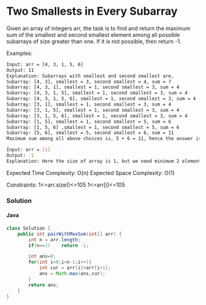 # Two Smallests in Every Subarray

Given an array of integers arr, the task is to find and return the maximum sum of the smallest and second smallest element among all possible subarrays of size greater than one. If it is not possible, then return -1.

Examples:

```bash
Input: arr = [4, 3, 1, 5, 6]
Output: 11
Explanation: Subarrays with smallest and second smallest are,
Subarray: [4, 3], smallest = 3, second smallest = 4, sum = 7
Subarray: [4, 3, 1], smallest = 1, second smallest = 3, sum = 4
Subarray: [4, 3, 1, 5], smallest = 1, second smallest = 3, sum = 4
Subarray: [4, 3, 1, 5, 6], smallest = 1, second smallest = 3, sum = 4
Subarray: [3, 1], smallest = 1, second smallest = 3, sum = 4
Subarray: [3, 1, 5], smallest = 1, second smallest = 3, sum = 4
Subarray: [3, 1, 5, 6], smallest = 1, second smallest = 3, sum = 4
Subarray: [1, 5], smallest = 1, second smallest = 5, sum = 6
Subarray: [1, 5, 6] ,smallest = 1, second smallest = 5, sum = 6
Subarray: [5, 6], smallest = 5, second smallest = 6, sum = 11
Maximum sum among all above choices is, 5 + 6 = 11, hence the answer is 11.
```

```bash
Input: arr = [1]
Output: -1
Explanation: Here the size of array is 1, but we need minimum 2 elements. Hence, the answer is -1.
```

Expected Time Complexity: O(n)
Expected Space Complexity: O(1)

Constraints:
1<=arr.size()<=105
1<=arr[i]<=105

### Solution

#### Java

```java
class Solution {
    public int pairWithMaxSum(int[] arr) {
        int n = arr.length;
        if(n==1)    return -1;

        int ans=0;
        for(int i=0;i<n-1;i++){
            int cur = arr[i]+arr[i+1];
            ans = Math.max(ans,cur);
        }
        return ans;
    }
}
```
